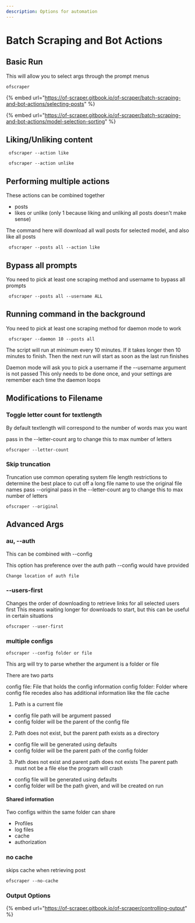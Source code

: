 ```yaml
---
description: Options for automation
---
```


# Batch Scraping and Bot Actions

## Basic Run

This will allow you to select args through the prompt menus

```
ofscraper
```

{% embed url="https://of-scraper.gitbook.io/of-scraper/batch-scraping-and-bot-actions/selecting-posts" %}

{% embed url="https://of-scraper.gitbook.io/of-scraper/batch-scraping-and-bot-actions/model-selection-sorting" %}

## Liking/Unliking content

```
 ofscraper --action like
```

```
 ofscraper --action unlike
```

## Performing multiple actions

These actions can be combined together

* posts
* likes or unlike (only 1 because liking and unliking all posts doesn't make sense)

The command here will download all wall posts for selected model, and also like all posts

```
 ofscraper --posts all --action like
```

## Bypass all prompts

You need to pick at least one scraping method and username to bypass all prompts

```
 ofscraper --posts all --username ALL
```

## Running command in the background

You need to pick at least one scraping method for daemon mode to work

```
 ofscraper --daemon 10 --posts all
```

The script will run at minimum every 10 minutes. If it takes longer then 10 minutes to finish. Then the next run will start as soon as the last run finishes

Daemon mode will ask you to pick a username if the --username argument is not passed This only needs to be done once, and your settings are remember each time the daemon loops

## Modifications to Filename

### Toggle letter count for textlength

By default textlength will correspond to the number of words max you want

pass in the --letter-count arg to change this to max number of letters

```
ofscraper --letter-count
```

### Skip truncation

Truncation use common operating system file length restrictions to determine the best place to cut off a long file name to use the original file names pass --original pass in the --letter-count arg to change this to max number of letters

```
ofscraper --original
```

## Advanced Args

### au, --auth

This can be combined with --config

This option has preference over the auth path --config would have provided

```
Change location of auth file
```

### --users-first

Changes the order of downloading to retrieve links for all selected users first This means waiting longer for downloads to start, but this can be useful in certain situations

```
ofscraper --user-first
```

### multiple configs

```
ofscraper --config folder or file
```

This arg will try to parse whether the argument is a folder or file

There are two parts

config file: File that holds the config information config folder: Folder where config file recedes also has additional information like the file cache

1. Path is a current file

* config file path will be argument passed
* config folder will be the parent of the config file

2. Path does not exist, but the parent path exists as a directory

* config file will be generated using defaults
* config folder will be the parent path of the config folder

3. Path does not exist and parent path does not exists The parent path must not be a file else the program will crash

* config file will be generated using defaults
* config folder will be the path given, and will be created on run

#### Shared information

Two configs within the same folder can share

* Profiles
* log files
* cache
* authorization

### no cache

skips cache when retrieving post

```
ofscraper --no-cache
```

### Output Options

{% embed url="https://of-scraper.gitbook.io/of-scraper/controlling-output" %}
